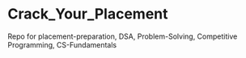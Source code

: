 # Crack_Your_Placement
 Repo for placement-preparation, DSA, Problem-Solving, Competitive Programming, CS-Fundamentals
